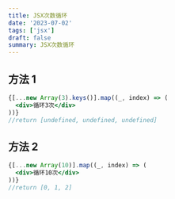 ```yaml
---
title: JSX次数循环
date: '2023-07-02'
tags: ['jsx']
draft: false
summary: JSX次数循环
---
```


## 方法 1

```jsx
{[...new Array(3).keys()].map((_, index) => (
  <div>循环3次</div>
))}
//return [undefined, undefined, undefined]
```

## 方法 2

```jsx
{[...new Array(10)].map((_, index) => (
  <div>循环10次</div>
))}
//return [0, 1, 2]
```